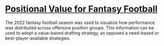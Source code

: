 # [Positional Value for Fantasy Football](https://nbpub.github.io/YFF_2022/)

The 2022 fantasy football season was used to visualize how performance was distributed across offensive position groups. 
This information can be used to adopt a value-based drafting strategy, as opposed a need-based or best-player-available strategies.
